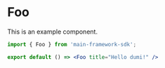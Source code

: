 # Foo

This is an example component.

```jsx
import { Foo } from 'main-framework-sdk';

export default () => <Foo title="Hello dumi!" />
```
